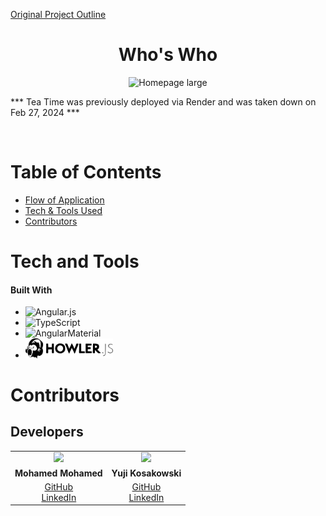 

[Original Project Outline](OUTLINE.md)

<h1 align="center">Who's Who</h1>
<div align="center"><img src="app/assets/images/homepage11.png" alt="Homepage large" class="center" width="600" height="auto"></div>




*** Tea Time was previously deployed via Render and was taken down on Feb 27, 2024 ***

<br>

# Table of Contents
- [Flow of Application](#app-flow)
- [Tech & Tools Used](#tech-and-tools)
- [Contributors](#contributors)

# Tech and Tools

  #### Built With
  - ![Angular.js](https://img.shields.io/badge/angular.js-%23E23237.svg?style=for-the-badge&logo=angularjs&logoColor=white)
  - ![TypeScript](https://img.shields.io/badge/typescript-%23007ACC.svg?style=for-the-badge&logo=typescript&logoColor=white)
  - ![AngularMaterial](https://img.shields.io/badge/%20-Angular%20Material-red?style=for-the-badge&logo=angular)
  - [<img src="src/assets/howler-js.png" alt="howler logo" width="140" height="auto">](https://github.com/goldfire/howler.js/tree/master)
 






  # Contributors

  ## Developers
  <table align="center" style="width: 80%; text-align: center;">
    <tr>
      <td ><img src="https://avatars.githubusercontent.com/u/88041024?v=4" width=auto height=110px></td>
      <td><img src="https://avatars.githubusercontent.com/u/108035840?v=4" width=auto height=110px></td>
    </tr>
  <tr>
    <td><strong>Mohamed Mohamed</strong></td>
    <td><strong>Yuji Kosakowski</strong></td>
  </tr>
  <tr>
    <td>
      <div align="center"><a href="https://github.com/makmn1">GitHub</a><br>
      <a href="https://www.linkedin.com/in/">LinkedIn</a></div>
    </td>
    <td>
      <div align="center"><a href="https://github.com/Yuji3000">GitHub</a><br>
      <a href="https://www.linkedin.com/in/yujikosa/">LinkedIn</a></div>
    </td>
  </tr>
</table>
